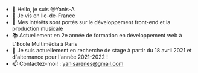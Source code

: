 - 👋 Hello, je suis @Yanis-A
- 📍 Je vis en Ile-de-France
- 👀 Mes intérêts sont portés sur le développement front-end et la production musicale
- 📚 Actuellement en 2e année de formation en développement web à L'Ecole Multimédia à Paris
- 🙋 Je suis actuellement en recherche de stage à partir du 18 avril 2021 et d'alternance pour l'année 2021-2022 !
- 📫 Contactez-moi! : yanisarenes@gmail.com
